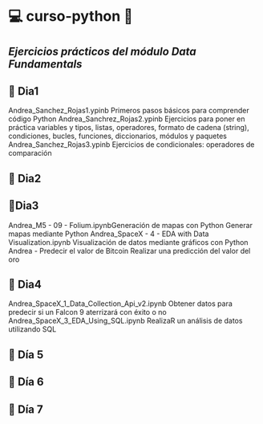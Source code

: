 # 💻 curso-python 🐍
## _Ejercicios prácticos del módulo Data Fundamentals_

## 🍒 Dia1
  Andrea_Sanchez_Rojas1.ypinb
    Primeros pasos básicos para comprender código Python
  Andrea_Sanchrez_Rojas2.ypinb
    Ejercicios para poner en práctica variables y tipos, listas, operadores, formato de cadena (string), condiciones, bucles, funciones, diccionarios, módulos y paquetes
  Andrea_Sanchez_Rojas3.ypinb
    Ejercicios de condicionales: operadores de comparación
## 🍒 Dia2
##  🍒Dia3
  Andrea_M5 - 09 - Folium.ipynbGeneración de mapas con Python
    Generar mapas mediante Python
  Andrea_SpaceX - 4 - EDA with Data Visualization.ipynb
    Visualización de datos mediante gráficos con Python
  Andrea - Predecir el valor de Bitcoin
    Realizar una predicción del valor del oro
## 🍒 Dia4
  Andrea_SpaceX_1_Data_Collection_Api_v2.ipynb 
    Obtener datos para predecir si un Falcon 9 aterrizará con éxito o no
  Andrea_SpaceX_3_EDA_Using_SQL.ipynb 
    RealizaR un análisis de datos utilizando SQL

## 🍒 Día 5

## 🍒 Día 6

## 🍒 Día 7
